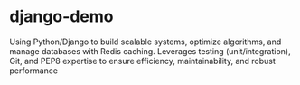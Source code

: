 # django-demo
Using Python/Django to build scalable systems, optimize algorithms, and manage databases with Redis caching. Leverages testing (unit/integration), Git, and PEP8 expertise to ensure efficiency, maintainability, and robust performance
